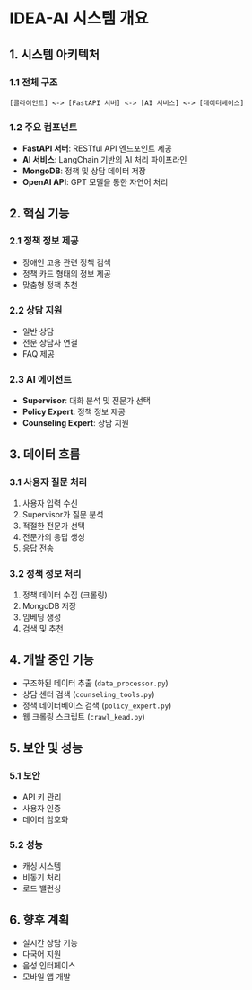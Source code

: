 # IDEA-AI 시스템 개요

## 1. 시스템 아키텍처

### 1.1 전체 구조
```
[클라이언트] <-> [FastAPI 서버] <-> [AI 서비스] <-> [데이터베이스]
```

### 1.2 주요 컴포넌트
- **FastAPI 서버**: RESTful API 엔드포인트 제공
- **AI 서비스**: LangChain 기반의 AI 처리 파이프라인
- **MongoDB**: 정책 및 상담 데이터 저장
- **OpenAI API**: GPT 모델을 통한 자연어 처리

## 2. 핵심 기능

### 2.1 정책 정보 제공
- 장애인 고용 관련 정책 검색
- 정책 카드 형태의 정보 제공
- 맞춤형 정책 추천

### 2.2 상담 지원
- 일반 상담
- 전문 상담사 연결
- FAQ 제공

### 2.3 AI 에이전트
- **Supervisor**: 대화 분석 및 전문가 선택
- **Policy Expert**: 정책 정보 제공
- **Counseling Expert**: 상담 지원

## 3. 데이터 흐름

### 3.1 사용자 질문 처리
1. 사용자 입력 수신
2. Supervisor가 질문 분석
3. 적절한 전문가 선택
4. 전문가의 응답 생성
5. 응답 전송

### 3.2 정책 정보 처리
1. 정책 데이터 수집 (크롤링)
2. MongoDB 저장
3. 임베딩 생성
4. 검색 및 추천

## 4. 개발 중인 기능
- 구조화된 데이터 추출 (`data_processor.py`)
- 상담 센터 검색 (`counseling_tools.py`)
- 정책 데이터베이스 검색 (`policy_expert.py`)
- 웹 크롤링 스크립트 (`crawl_kead.py`)

## 5. 보안 및 성능

### 5.1 보안
- API 키 관리
- 사용자 인증
- 데이터 암호화

### 5.2 성능
- 캐싱 시스템
- 비동기 처리
- 로드 밸런싱

## 6. 향후 계획
- 실시간 상담 기능
- 다국어 지원
- 음성 인터페이스
- 모바일 앱 개발 